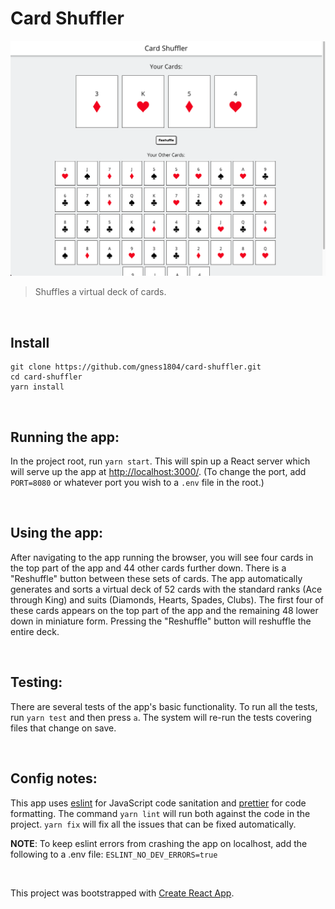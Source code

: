 # Card Shuffler

![screenshot](https://github.com/gness1804/card-shuffler/blob/master/src/assets/demo.png)

> Shuffles a virtual deck of cards.

<br />

## Install

```
git clone https://github.com/gness1804/card-shuffler.git
cd card-shuffler
yarn install
```

<br />

## Running the app:
In the project root, run `yarn start`. This will spin up a React server which will serve up the app at [http://localhost:3000/](http://localhost:3000/). (To change the port, add `PORT=8080` or whatever port you wish to a `.env` file in the root.)

<br />

## Using the app:
After navigating to the app running the browser, you will see four cards in the top part of the app and 44 other cards further down. There is a "Reshuffle" button between these sets of cards. The app automatically generates and sorts a virtual deck of 52 cards with the standard ranks (Ace through King) and suits (Diamonds, Hearts, Spades, Clubs). The first four of these cards appears on the top part of the app and the remaining 48 lower down in miniature form. Pressing the "Reshuffle" button will reshuffle the entire deck.

<br />

## Testing:
There are several tests of the app's basic functionality. To run all the tests, run `yarn test` and then press `a`. The system will re-run the tests covering files that change on save.

<br />

## Config notes:
This app uses [eslint](https://eslint.org/) for JavaScript code sanitation and [prettier](https://prettier.io/) for code formatting. The command `yarn lint` will run both against the code in the project. `yarn fix` will fix all the issues that can be fixed automatically.

**NOTE**: To keep eslint errors from crashing the app on localhost, add the following to a .env file:
`ESLINT_NO_DEV_ERRORS=true`

<br />

This project was bootstrapped with [Create React App](https://github.com/facebook/create-react-app).
